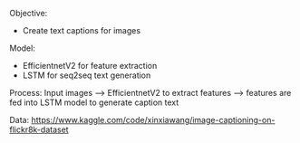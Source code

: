 Objective:
- Create text captions for images

Model:
- EfficientnetV2 for feature extraction
- LSTM for seq2seq text generation

Process:
Input images --> EfficientnetV2 to extract features --> features are fed into LSTM model to generate caption text

Data:
https://www.kaggle.com/code/xinxiawang/image-captioning-on-flickr8k-dataset
